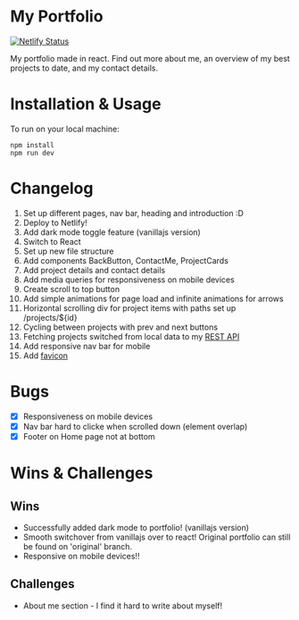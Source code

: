 # My Portfolio

[![Netlify Status](https://api.netlify.com/api/v1/badges/286cf9ba-4749-4316-8fb1-050292679350/deploy-status)](https://app.netlify.com/sites/nat-portfolio/deploys)

My portfolio made in react. Find out more about me, an overview of my best projects to date, and my contact details. 

# Installation & Usage

To run on your local machine:

`npm install`   
`npm run dev`   

# Changelog
1. Set up different pages, nav bar, heading and introduction :D
2. Deploy to Netlify!
3. Add dark mode toggle feature (vanillajs version)
4. Switch to React
5. Set up new file structure
6. Add components BackButton, ContactMe, ProjectCards
8. Add project details and contact details
9. Add media queries for responsiveness on mobile devices
10. Create scroll to top button
11. Add simple animations for page load and infinite animations for arrows
12. Horizontal scrolling div for project items with paths set up /projects/${id}
13. Cycling between projects with prev and next buttons
14. Fetching projects switched from local data to my [REST API](https://github.com/natbibi/my-rest-api)
15. Add responsive nav bar for mobile 
16. Add [favicon](https://i.ibb.co/BBtpv7F/profilepic-copy.png)

# Bugs
- [x] Responsiveness on mobile devices
- [x] Nav bar hard to clicke when scrolled down (element overlap)
- [x] Footer on Home page not at bottom

# Wins & Challenges

## Wins
- Successfully added dark mode to portfolio! (vanillajs version)
- Smooth switchover from vanillajs over to react! Original portfolio can still be found on 'original' branch.  
- Responsive on mobile devices!!

## Challenges
- About me section - I find it hard to write about myself!   
